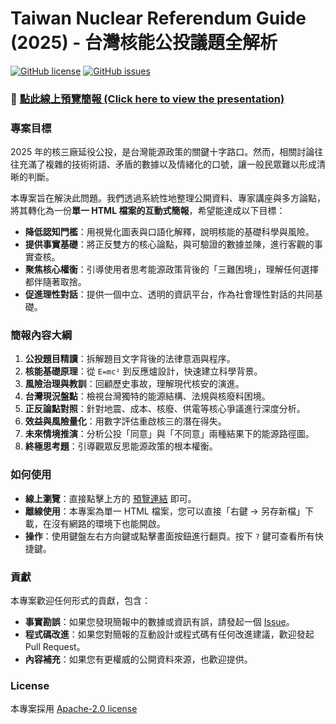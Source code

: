 # Taiwan Nuclear Referendum Guide (2025) - 台灣核能公投議題全解析

[![GitHub license](https://img.shields.io/badge/license-MIT-blue.svg)](https://github.com/thc1006/taiwan-nuclear-referendum-guide/blob/main/LICENSE)
[![GitHub issues](https://img.shields.io/github/issues/thc1006/taiwan-nuclear-referendum-guide)](https://github.com/thc1006/taiwan-nuclear-referendum-guide/issues)

### 🚀 [點此線上預覽簡報 (Click here to view the presentation)](https://thc1006.github.io/taiwan-nuclear-referendum-guide/)

### 專案目標

2025 年的核三廠延役公投，是台灣能源政策的關鍵十字路口。然而，相關討論往往充滿了複雜的技術術語、矛盾的數據以及情緒化的口號，讓一般民眾難以形成清晰的判斷。

本專案旨在解決此問題。我們透過系統性地整理公開資料、專家講座與多方論點，將其轉化為一份**單一 HTML 檔案的互動式簡報**，希望能達成以下目標：

* **降低認知門檻**：用視覺化圖表與口語化解釋，說明核能的基礎科學與風險。
* **提供事實基礎**：將正反雙方的核心論點，與可驗證的數據並陳，進行客觀的事實查核。
* **聚焦核心權衡**：引導使用者思考能源政策背後的「三難困境」，理解任何選擇都伴隨著取捨。
* **促進理性對話**：提供一個中立、透明的資訊平台，作為社會理性對話的共同基礎。

### 簡報內容大綱

1.  **公投題目精讀**：拆解題目文字背後的法律意涵與程序。
2.  **核能基礎原理**：從 `E=mc²` 到反應爐設計，快速建立科學背景。
3.  **風險治理與教訓**：回顧歷史事故，理解現代核安的演進。
4.  **台灣現況盤點**：檢視台灣獨特的能源結構、法規與核廢料困境。
5.  **正反論點對照**：針對地震、成本、核廢、供電等核心爭議進行深度分析。
6.  **效益與風險量化**：用數字評估重啟核三的潛在得失。
7.  **未來情境推演**：分析公投「同意」與「不同意」兩種結果下的能源路徑圖。
8.  **終極思考題**：引導觀眾反思能源政策的根本權衡。

### 如何使用

* **線上瀏覽**：直接點擊上方的 [預覽連結](https://thc1006.github.io/taiwan-nuclear-referendum-guide/) 即可。
* **離線使用**：本專案為單一 HTML 檔案，您可以直接「右鍵 -> 另存新檔」下載，在沒有網路的環境下也能開啟。
* **操作**：使用鍵盤左右方向鍵或點擊畫面按鈕進行翻頁。按下 `?` 鍵可查看所有快捷鍵。

### 貢獻

本專案歡迎任何形式的貢獻，包含：

* **事實勘誤**：如果您發現簡報中的數據或資訊有誤，請發起一個 [Issue](https://github.com/thc1006/taiwan-nuclear-referendum-guide/issues)。
* **程式碼改進**：如果您對簡報的互動設計或程式碼有任何改進建議，歡迎發起 Pull Request。
* **內容補充**：如果您有更權威的公開資料來源，也歡迎提供。

### License

本專案採用 [Apache-2.0 license](https://github.com/thc1006/taiwan-nuclear-referendum-guide?tab=Apache-2.0-1-ov-file#Apache-2.0-1-ov-file)
